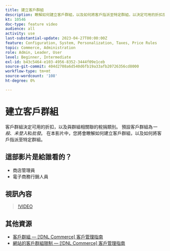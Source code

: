 ```yaml
---
title: 建立客戶群組
description: 瞭解如何建立客戶群組，以及如何將客戶指派至特定群組，以決定可用的折扣及相關稅捐類別。
kt: 10546
doc-type: feature video
audience: all
activity: use
last-substantial-update: 2023-04-27T00:00:00Z
feature: Configuration, System, Personalization, Taxes, Price Rules
topic: Commerce, Administration
role: Admin, Leader, User
level: Beginner, Intermediate
exl-id: b43c5464-e103-4956-8352-3444f09e1ceb
source-git-commit: 404d2708a6d540d6fb19a33afb20726356cd8000
workflow-type: tm+mt
source-wordcount: '108'
ht-degree: 0%

---
```


# 建立客戶群組

客戶群組決定可用的折扣，以及與群組相關聯的稅捐類別。 預設客戶群組為&#x200B;_一般_、_未登入_&#x200B;和&#x200B;_批發_。 在本影片中，您將會瞭解如何建立客戶群組，以及如何將客戶指派至特定群組。

## 這部影片是給誰看的？

- 商店管理員
- 電子商務行銷人員

## 視訊內容

>[!VIDEO](https://video.tv.adobe.com/v/343660?quality=12&learn=on)

## 其他資源

- [客戶群組 —  [!DNL Commerce] 客戶管理指南](https://experienceleague.adobe.com/docs/commerce-admin/customers/customers-menu/customer-groups.html)
- [網站的客戶群組限制 —  [!DNL Commerce] 客戶管理指南](https://developer.adobe.com/commerce/php/development/components/indexing/optimization/#customer-group-limitations-by-websites)
